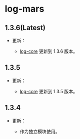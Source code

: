 # log-mars

## 1.3.6(Latest)

- 更新：

    - [log-core](https://central.sonatype.com/artifact/io.github.sakurajimamaii/log-core/overview) 更新到 1.3.6 版本。

## 1.3.5

- 更新：

    - [log-core](https://central.sonatype.com/artifact/io.github.sakurajimamaii/log-core/overview) 更新到 1.3.5 版本。

## 1.3.4

- 更新：

    - 作为独立模块使用。